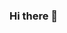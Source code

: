 ### Hi there 👋

<!--
**cubaninterculturalhub/CubanInterculturalHub** is a ✨ _special_ ✨ repository because its `README.md` (this file) appears on your GitHub profile.
:



